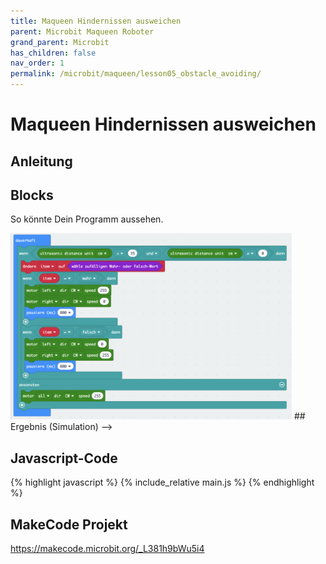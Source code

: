 ```yaml
---
title: Maqueen Hindernissen ausweichen
parent: Microbit Maqueen Roboter
grand_parent: Microbit
has_children: false
nav_order: 1
permalink: /microbit/maqueen/lesson05_obstacle_avoiding/
---
```


# Maqueen Hindernissen ausweichen


## Anleitung


## Blocks

So könnte Dein Programm aussehen.

<img src="./screenshot.png" width="450px"/>

<!-->
## Ergebnis (Simulation)
-->

## Javascript-Code

{% highlight javascript %}
    {% include_relative main.js %}
{% endhighlight %}

## MakeCode Projekt

https://makecode.microbit.org/_L381h9bWu5i4